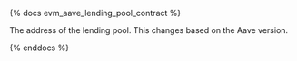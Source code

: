 {% docs evm_aave_lending_pool_contract %}

The address of the lending pool. This changes based on the Aave version.

{% enddocs %}
